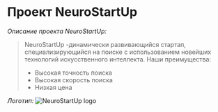 # **Проект NeuroStartUp**

*Описание проекта NeuroStartUp:*

> NeuroStartUp -динамически развивающийся стартап, специализирующийся на поиске с использованием новейших технологий искусственного интеллекта. Наши преимущества:
>
> * Высокая точность поиска
>* Высокая скорость поиска
>* Низкая цена

*Логотип:* ![NeuroStartUp logo](https://camo.githubusercontent.com/c6727c717cad1e4820481abb87524f90782445c5/68747470733a2f2f692e696d6775722e636f6d2f495a4f525769492e706e67)